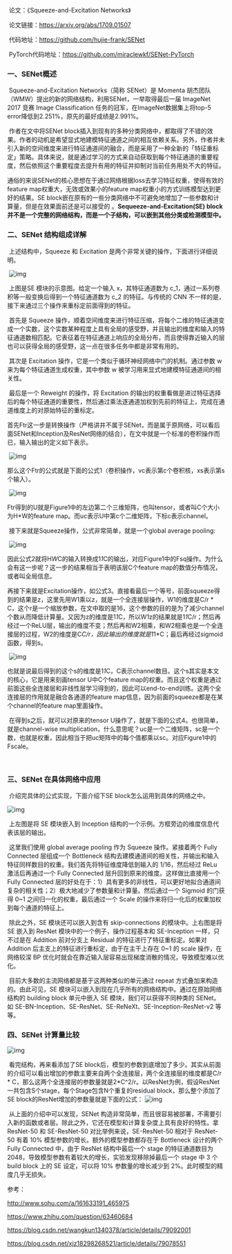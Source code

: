 ​     论文：《Squeeze-and-Excitation Networks》

​      论文链接：<https://arxiv.org/abs/1709.01507> 

​      代码地址：<https://github.com/hujie-frank/SENet> 

​      PyTorch代码地址：<https://github.com/miraclewkf/SENet-PyTorch>

### 一、SENet概述

​     Squeeze-and-Excitation Networks（简称 SENet）是 Momenta 胡杰团队（WMW）提出的新的网络结构，利用SENet，一举取得最后一届 ImageNet 2017 竞赛 Image Classification 任务的冠军，在ImageNet数据集上将top-5 error降低到2.251%，原先的最好成绩是2.991%。

​     作者在文中将SENet block插入到现有的多种分类网络中，都取得了不错的效果。作者的动机是希望显式地建模特征通道之间的相互依赖关系。另外，作者并未引入新的空间维度来进行特征通道间的融合，而是采用了一种全新的「特征重标定」策略。具体来说，就是通过学习的方式来自动获取到每个特征通道的重要程度，然后依照这个重要程度去提升有用的特征并抑制对当前任务用处不大的特征。

​     通俗的来说SENet的核心思想在于通过网络根据loss去学习特征权重，使得有效的feature map权重大，无效或效果小的feature map权重小的方式训练模型达到更好的结果。SE block嵌在原有的一些分类网络中不可避免地增加了一些参数和计算量，但是在效果面前还是可以接受的 。**Sequeeze-and-Excitation(SE) block并不是一个完整的网络结构，而是一个子结构，可以嵌到其他分类或检测模型中。**

### **二、SENet 结构组成详解**

​    上述结构中，Squeeze 和 Excitation 是两个非常关键的操作，下面进行详细说明。

​    ![img](https://img-blog.csdn.net/20180423230918755)

​    上图是SE 模块的示意图。给定一个输入 x，其特征通道数为 c_1，通过一系列卷积等一般变换后得到一个特征通道数为 c_2 的特征。与传统的 CNN 不一样的是，接下来通过三个操作来重标定前面得到的特征。

​    首先是 Squeeze 操作，顺着空间维度来进行特征压缩，将每个二维的特征通道变成一个实数，这个实数某种程度上具有全局的感受野，并且输出的维度和输入的特征通道数相匹配。它表征着在特征通道上响应的全局分布，而且使得靠近输入的层也可以获得全局的感受野，这一点在很多任务中都是非常有用的。

​    其次是 Excitation 操作，它是一个类似于循环神经网络中门的机制。通过参数 w 来为每个特征通道生成权重，其中参数 w 被学习用来显式地建模特征通道间的相关性。

​    最后是一个 Reweight 的操作，将 Excitation 的输出的权重看做是进过特征选择后的每个特征通道的重要性，然后通过乘法逐通道加权到先前的特征上，完成在通道维度上的对原始特征的重标定。

​    首先Ftr这一步是转换操作（严格讲并不属于SENet，而是属于原网络，可以看后面SENet和Inception及ResNet网络的结合），在文中就是一个标准的卷积操作而已，输入输出的定义如下表示。

​                                       ![img](https://img-blog.csdn.net/20180423232337618)

​    那么这个Ftr的公式就是下面的公式1（卷积操作，vc表示第c个卷积核，xs表示第s个输入）。

​                                                ![img](https://img-blog.csdn.net/20180423232510071)

​    Ftr得到的U就是Figure1中的左边第二个三维矩阵，也叫tensor，或者叫C个大小为H*W的feature map。而uc表示U中第c个二维矩阵，下标c表示channel。

​    接下来就是Squeeze操作，公式非常简单，就是一个global average pooling:

​                                             ![img](https://img-blog.csdn.net/20180423232814869)

​    因此公式2就将H*W*C的输入转换成1*1*C的输出，对应Figure1中的Fsq操作。为什么会有这一步呢？这一步的结果相当于表明该层C个feature map的数值分布情况，或者叫全局信息。

​    再接下来就是Excitation操作，如公式3。直接看最后一个等号，前面squeeze得到的结果是z，这里先用W1乘以z，就是一个全连接层操作，W1的维度是C/r * C，这个r是一个缩放参数，在文中取的是16，这个参数的目的是为了减少channel个数从而降低计算量。又因为z的维度是1*1*C，所以W1z的结果就是1*1*C/r；然后再经过一个ReLU层，输出的维度不变；然后再和W2相乘，和W2相乘也是一个全连接层的过程，W2的维度是C*C/r，因此输出的维度就是1*1*C；最后再经过sigmoid函数，得到s。

​                                    ![img](https://img-blog.csdn.net/20180423233041069)

​    也就是说最后得到的这个s的维度是1*1*C，C表示channel数目。这个s其实是本文的核心，它是用来刻画tensor U中C个feature map的权重。而且这个权重是通过前面这些全连接层和非线性层学习得到的，因此可以end-to-end训练。这两个全连接层的作用就是融合各通道的feature map信息，因为前面的squeeze都是在某个channel的feature map里面操作。

​    在得到s之后，就可以对原来的tensor U操作了，就是下面的公式4。也很简单，就是channel-wise multiplication，什么意思呢？uc是一个二维矩阵，sc是一个数，也就是权重，因此相当于把uc矩阵中的每个值都乘以sc。对应Figure1中的Fscale。

​                                        

### 三、SENet 在具体网络中应用

​     介绍完具体的公式实现，下面介绍下SE block怎么运用到具体的网络之中。

![img](https://img-blog.csdn.net/20180423233511251)

​    上左图是将 SE 模块嵌入到 Inception 结构的一个示例。方框旁边的维度信息代表该层的输出。

​    这里我们使用 global average pooling 作为 Squeeze 操作。紧接着两个 Fully Connected 层组成一个 Bottleneck 结构去建模通道间的相关性，并输出和输入特征同样数目的权重。我们首先将特征维度降低到输入的 1/16，然后经过 ReLu 激活后再通过一个 Fully Connected 层升回到原来的维度。这样做比直接用一个 Fully Connected 层的好处在于：1）具有更多的非线性，可以更好地拟合通道间复杂的相关性；2）极大地减少了参数量和计算量。然后通过一个 Sigmoid 的门获得 0~1 之间归一化的权重，最后通过一个 Scale 的操作来将归一化后的权重加权到每个通道的特征上。

​    除此之外，SE 模块还可以嵌入到含有 skip-connections 的模块中。上右图是将 SE 嵌入到 ResNet 模块中的一个例子，操作过程基本和 SE-Inception 一样，只不过是在 Addition 前对分支上 Residual 的特征进行了特征重标定。如果对 Addition 后主支上的特征进行重标定，由于在主干上存在 0~1 的 scale 操作，在网络较深 BP 优化时就会在靠近输入层容易出现梯度消散的情况，导致模型难以优化。

​    目前大多数的主流网络都是基于这两种类似的单元通过 repeat 方式叠加来构造的。由此可见，SE 模块可以嵌入到现在几乎所有的网络结构中。通过在原始网络结构的 building block 单元中嵌入 SE 模块，我们可以获得不同种类的 SENet。如 SE-BN-Inception、SE-ResNet、SE-ReNeXt、SE-Inception-ResNet-v2 等等。

### 四、SENet 计算量比较

![img](https://img-blog.csdn.net/20180423233944806)

​    看完结构，再来看添加了SE block后，模型的参数到底增加了多少。其实从前面的介绍可以看出增加的参数主要来自两个全连接层，两个全连接层的维度都是C/r * C，那么这两个全连接层的参数量就是2*C^2/r。以ResNet为例，假设ResNet一共包含S个stage，每个Stage包含N个重复的residual block，那么整个添加了SE block的ResNet增加的参数量就是下面的公式：                                                                    ![img](https://img-blog.csdn.net/20180423234303698)

​    从上面的介绍中可以发现，SENet 构造非常简单，而且很容易被部署，不需要引入新的函数或者层。除此之外，它还在模型和计算复杂度上具有良好的特性。拿 ResNet-50 和 SE-ResNet-50 对比举例来说，SE-ResNet-50 相对于 ResNet-50 有着 10% 模型参数的增长。额外的模型参数都存在于 Bottleneck 设计的两个 Fully Connected 中，由于 ResNet 结构中最后一个 stage 的特征通道数目为 2048，导致模型参数有着较大的增长，实验发现移除掉最后一个 stage 中 3 个 build block 上的 SE 设定，可以将 10% 参数量的增长减少到 2%。此时模型的精度几乎无损失。

参考：

   http://www.sohu.com/a/161633191_465975

   https://www.zhihu.com/question/63460684

   https://blog.csdn.net/wangkun1340378/article/details/79092001

   https://blog.csdn.net/xjz18298268521/article/details/79078551